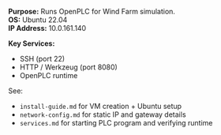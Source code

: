 **Purpose:** Runs OpenPLC for Wind Farm simulation.  
**OS:** Ubuntu 22.04  
**IP Address:** 10.0.161.140  

**Key Services:**
- SSH (port 22)
- HTTP / Werkzeug (port 8080)
- OpenPLC runtime

See:
- `install-guide.md` for VM creation + Ubuntu setup
- `network-config.md` for static IP and gateway details
- `services.md` for starting PLC program and verifying runtime